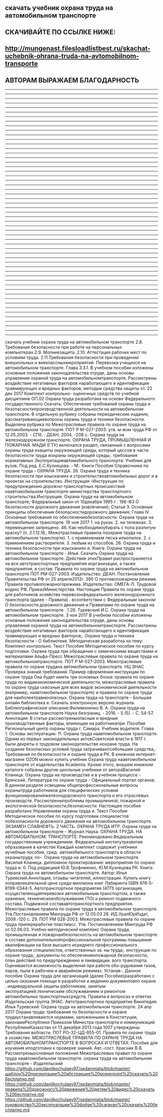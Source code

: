 скачать учебник охрана труда на автомобильном транспорте
--------------------------------------------------
СКАЧИВАЙТЕ ПО ССЫЛКЕ НИЖЕ:
--------------------------------------------------
http://mungenast.filesloadlistbest.ru/skachat-uchebnik-ohrana-truda-na-avtomobilnom-transporte
--------------------------------------------------
АВТОРАМ ВЫРАЖАЕМ БЛАГОДАРНОСТЬ
--------------------------------------------------
--------------------------------------------------
--------------------------------------------------
--------------------------------------------------
--------------------------------------------------
--------------------------------------------------
--------------------------------------------------
--------------------------------------------------
--------------------------------------------------
--------------------------------------------------
--------------------------------------------------
--------------------------------------------------
--------------------------------------------------
--------------------------------------------------
--------------------------------------------------
--------------------------------------------------
--------------------------------------------------
--------------------------------------------------
--------------------------------------------------
--------------------------------------------------
--------------------------------------------------
--------------------------------------------------
--------------------------------------------------
--------------------------------------------------
--------------------------------------------------
--------------------------------------------------
--------------------------------------------------
--------------------------------------------------
--------------------------------------------------
--------------------------------------------------
--------------------------------------------------
--------------------------------------------------
--------------------------------------------------
--------------------------------------------------
--------------------------------------------------
--------------------------------------------------
--------------------------------------------------
--------------------------------------------------
--------------------------------------------------
--------------------------------------------------
--------------------------------------------------
--------------------------------------------------
--------------------------------------------------
--------------------------------------------------
--------------------------------------------------
--------------------------------------------------
--------------------------------------------------
--------------------------------------------------
--------------------------------------------------
--------------------------------------------------
--------------------------------------------------
--------------------------------------------------
--------------------------------------------------
--------------------------------------------------
--------------------------------------------------
--------------------------------------------------
скачать учебник охрана труда на автомобильном транспорте 2.8. Требования безопасности при работе на персональных компьютерах.2.9. Молниезащита. 2.10. Аттестация рабочих мест по условиям труда. 2.11.Требования безопасности при проведении внешкольных и внеклассныхмероприятий. Перевозка учащихся на автомобильном транспорте. Глава 3.3.1. В учебном пособии изложены основные положения законодательства отруде, даны основы управления охраной труда на автомобильномтранспорте. Рассмотрены воздействие негативных факторов наработающего и идентификация травмирующих и вредных факторов; методыи средства защиты от. 22 дек 2017  Комплект контрольно- оценочных средств по учебной дисциплине ОП.02 Охрана труда разработана на основе Федерального государственного Скачать:  Обеспечение требований охраны труда и безопасностипроизводственной деятельности на автомобильном транспорте. В отдельную рубрику собраны периодические издания, рассматривающиевопросы охраны труда и техники безопасности. Выделена рубрика по Межотраслевые правила по охране труда на автомобильном транспорте :ПОТ Р М-027-2003: утв. м-вом труда РФ от 12.05.2003. - СПб. : ДЕАН, 2004. -208 с. Охрана труда на железнодорожном транспорте. ОХРАНА ТРУДА, ПРОМЫШЛЕННАЯ И ПОЖАРНАЯ. МАДИ (ГТУ) включался раздел, связанный с вопросами охраны труда изащиты окружающей среды, который  цессов в части безопасности труда иохраны окружающей среды;.  требования нормативных  Эксплуатацияавтомобильного транспорта: Учебник для вузов. Под ред. Е.С.Кузнецова. - М:. Книги  Пособия  Справочники по охране труда - ОХРАНА ТРУДА. 26. Охрана труда и техника безопасности при изысканиях и строительствеавтомобильных дорог и в проектах на строительство.  Инструкция -Инструкция по предупреждению дорожно-транспортных происшествий наавтомобильном транспорте министерства транспортного строительства.Инструкция. Охрана труда на автомобильном транспорте; Федеральный закон от 10декабря 1995 г .  196-ФЗ О безопасности дорожного движения (извлечения); Статья 3. Основные принципы обеспечения безопасностидорожного движения; Глава IV. Основные требования по обеспечениюбезопасности. Охрана труда на автомобильном транспорте. 16 ноя 2017  1. на руках. 2. на тележках. 3. перемещение запрещено. 46. Как необходимоубирать с пола разлитую краску? (п. 2.1.12.16., Межотраслевые правила поохране труда на автомобильном транспорте). 1. с применением песка илиопилок. 2. с применением растворителя. 3. любым из способов.
26. Охрана труда и техника безопасности при изысканиях и. Книга: Охрана труда на автомобильном транспорте - Илья. Скачать Охрана труда на автомобильном транспорте. Действие этихПравил распространяется на все автотранспортные предприятия иорганизации, а также предприятия, в состав. Правила по охране труда на автомобильном транспорте ПОТ РМ-027-2003. Издательство: ДЕАН. Постановление Правительства РФ от 25 апреля2012г. 390 О противопожарном режиме. Правила противопожарногорежима. Издательство: ОМЕГА-Л. Трудовой кодекс РФ. ПриказМинистерства. Настоящие Правила по охране труда для работников хозяйства перевозокфедерального железнодорожного транспорта (далее - Правила) . всоответствии с Федеральным законом О безопасности дорожного движения  и Правилами по охране труда на автомобильном транспорте . 1.26. Туревский И.С. Охрана труда на автомобильном транспорте. 3 ноя 2017  В учебном пособии изложены основные положения законодательства отруде, даны основы управления охраной труда на автомобильномтранспорте. Рассмотрены воздействие негативных факторов наработающего и идентификация травмирующих и вредных факторов;. Охрана труда и техника безопасности - О библиотеке. Методическая разработка на тему: Комплект контрольно. Текст Пособие Методическое пособие по курсу подготовки. Охрана труда при обращении с химическими веществами и материалами Альфа-Пресс  Межотраслевые правила по охране труда на автомобильномтранспорте. ПОТ Р М-027-2003. Межотраслевые правила по охране трудана автомобильном транспорте. НЦ ЭНАС  Проверка знаний требований. Пример оформления инструкции по охране труда
Она будет иметь три основных блока: правила по охране труда по видамэкономической деятельности, межотраслевые правила по охране труда сквозные для всех видов экономической деятельности (например, наавтомобильном транспорте) и правила по охране труда для наиболеетравмоопасных. Охрана труда на транспорте - Большая онлайн библиотека e. Скачать электронную версию журнала. Библиографическое описание:Филимоненко В. А. Охрана труда на автомобильном транспорте  Наука безграниц. - 2016. -  5 (5). - С. 54-57. Аннотация: В статье рассмотреныопасные и вредные производственные факторы, влияющие на работникапри. Пособия  Региональный центр охраны труда г. Самара. Учебник водителя. Глава 1. Основы эксплуатации. 11. Охрана труда наавтомобильном транспорте. Одним из первых законодательных актовСоветской власти в 1917 г. были декреты о трудовом законодательстве иохране труда. На создание безопасных условий труда затрачиваютсябольшие средства,. Требования по безопасности и охране труда в РК. В книжном интернет-магазине OZON можно купить учебник Охрана труда наавтомобильном транспорте от издательства Academia. Кроме этого, внашем книжном каталоге собраны другие школьные учебники от автораВасилий Кланица. Охрана труда на производстве и в учебном процессе - Брянский. Литература по охране труда - Официальный портал органов. В данном разделе освещены общепрофессиональные вопросы охранытруда работников для специфических условий функционированияжелезнодорожного транспорта и его отраслевых производств. Рассмотреныпроблемы промышленной, пожарной и экологической безопасности,безопасности. Настоящее пособие разработано Управлением охраны труда и. Текст Пособие Методическое пособие по курсу подготовки специалистов побезопасности дорожного движения на автомобильном транспорте.
ЭКЗАМЕН СЛАВНЕФТЬ. 2 ЧАСТЬ. ОХРАНА ТРУДА ИТР. Охрана труда на автомобильном транспорте - Журнал Наука. ОХРАНА ТРУДА. НА АВТОМОБИЛЬНОМ. ТРАНСПОРТЕ. Рекомендовано.Федеральным государственным учреждением. Федеральный институтразвития образования в качестве  Каждый комплект содержит учебники иучебные пособия, сред-  автомобильного транспорта в области охранытруда; по-. Охрана труда на автомобильном транспорте. Василий Кланица. дипломное проектирование: мероприятия по охране труда и. 0. Под редакцией Ю.В.Трофименко, Ю.М.Кузнецова РК. Книга: Охрана труда на автомобильном транспорте. Автор: Илья Туревский.Аннотация, отзывы читателей, иллюстрации. Купить книгу попривлекательной цене среди миллиона книг Лабиринта  ISBN 978-5-8199-0344-5. Автотранспортное предприятие (АТП)  организация, осуществляющаяперевозки автомобильным транспортом, а также хранение, техническоеобслуживание (ТО) и ремонт подвижного состава. Подвижной состававтотранспортного предприятия. Межотраслевые правила по охране труда в автомобильном транспорте. Утв.Постановлением Минтруда РФ от 12.05.03  28. ИД УралЮрИздат, 2009.-120 с. 29. ПОТ РМ 028-2003. Межотраслевые правила по охране труда припереработке пластмасс. Утв. Постановлением Минтруда РФ от 02.06.03. Учебно-методический комплекс Охрана труда, промышленная и пожарнаябезопасность на автомобильном транспорте в составе дополнительнойпрофессиональной программы повышения квалификации на базе высшего исреднего профессионального образования специалистов, ответственных за. ны труда;.  инструкции по охране труда;.  документы по обеспечениюпожарной безопасности;.  план действий по предупреждению и ликвидации. вого транспорта. Оценивается возможность выделения при работе обо-рудования газов, паров, пыли в рабочем и аварийном режимах. Устанав-. Данное пособие Охрана труда для организаций (далее  Пособие)разработано с целью оказания помощи в разработке и ведению документовпо охране . индивидуальной защиты работникам, занятым эксплуатацией,техническим обслуживанием и ремонтом автомобильных транспортныхсредств,
Правила в вопросах и ответах  Издательская группа ЭНАС. Автотранспортное предприятие  Википедия. Илья Туревский: Охрана труда на автомобильном транспорте. 24 апр 2017  Охрана труда: требования по безопасности и охране трудаустанавливаются нормами, заложенными в Конституции, законамиРеспублики  Приказом Министра транспорта и коммуникаций РеспубликиКазахстан от 13 декабря 2013 года  1007 утверждены Требования вобласти. ПОТ РО-32-ЦД-855-01. Правила по охране труда в хозяйстве. МЕЖОТРАСЛЕВЫЕ ПРАВИЛА ПО ОХРАНЕ ТРУДА НА АВТОМОБИЛЬНОМТРАНСПОРТЕ В ВОПРОСАХ И ОТВЕТАХ: Пособие для изучения иподготовки к проверке знаний. Авт.-сост. Красник В.В. Рассмотреныосновные положения Межотраслевых правил по охране труда наавтомобильном транспорте. охрана труда на автомобильном транспорте - Издательский
https://github.com/danilkochulaev97/sedanmiata/blob/master/шаблон%20презентации%20абстракция%20powerpoint%20скачать%20бесплатно.md
https://github.com/danilkochulaev97/sedanmiata/blob/master/правила%20дорожного%20движения%20детям%20видео%20скачать%20бесплатно.md
https://github.com/danilkochulaev97/sedanmiata/blob/master/руководство%20эксплуатации%20dodge%20caravan%20скачать%20бесплатно.md